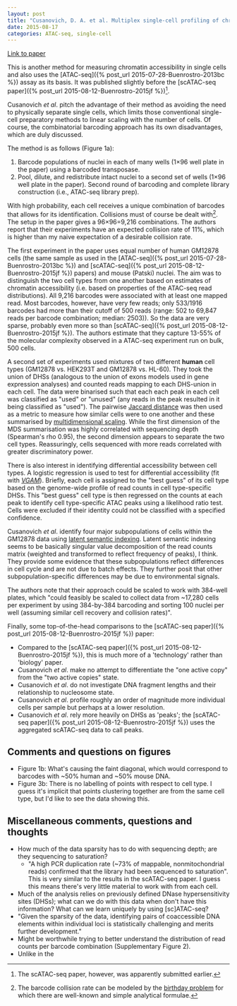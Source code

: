 ```yaml
---
layout: post
title: "Cusanovich, D. A. et al. Multiplex single-cell profiling of chromatin accessibility by combinatorial cellular indexing. Science 348, 910–914 (2015)."
date: 2015-08-17
categories: ATAC-seq, single-cell
---
```


[Link to paper](http://www.ncbi.nlm.nih.gov/pubmed/25953818)

This is another method for measuring chromatin accessibility in single cells and also uses the [ATAC-seq]({% post_url 2015-07-28-Buenrostro-2013bc %}) assay as its basis. It was published slightly before the [scATAC-seq paper]({% post_url 2015-08-12-Buenrostro-2015jf %})[^published].

[^published]: The scATAC-seq paper, however, was apparently submitted earlier.

Cusanovich _et al_. pitch the advantage of their method as avoiding the need to physically separate single cells, which limits those conventional single-cell preparatory methods to linear scaling with the number of cells. Of course, the combinatorial barcoding approach has its own disadvantages, which are duly discussed.

The method is as follows (Figure 1a):

1. Barcode populations of nuclei in each of many wells (1×96 well plate in the paper) using a barcoded transposase.
2. Pool, dilute, and redistribute intact nuclei to a second set of wells (1×96 well plate in the paper). Second round of barcoding and complete library construction (i.e., ATAC-seq library prep).

With high probability, each cell receives a unique combination of barcodes that allows for its identification. Collisions must of course be dealt with[^collisions]. The setup in the paper gives a 96×96=9,216 combinations. The authors report that their experiments have an expected collision rate of 11%, which is higher than my naive expectation of a desirable collision rate.

[^collisions]: The barcode collision rate can be modeled by the [birthday problem](https://en.wikipedia.org/wiki/Birthday_problem) for which there are well-known and simple analytical formulae.

The first experiment in the paper uses equal number of human GM12878 cells (the same sample as used in the [ATAC-seq]({% post_url 2015-07-28-Buenrostro-2013bc %}) and [scATAC-seq]({% post_url 2015-08-12-Buenrostro-2015jf %}) papers) and mouse (Patski) nuclei. The aim was to distinguish the two cell types from one another based on estimates of chromatin accessibility (i.e. based on properties of the ATAC-seq read distributions). All 9,216 barcodes were associated with at least one mapped read. Most barcodes, however, have very few reads; only 533/1916 barcodes had more than their cutoff of 500 reads (range: 502 to 69,847 reads per barcode combination; median: 2503)). So the data are very sparse, probably even more so than [scATAC-seq]({% post_url 2015-08-12-Buenrostro-2015jf %}). The authors estimate that they capture 13-55% of the molecular complexity observed in a ATAC-seq experiment run on bulk, 500 cells.

A second set of experiments used mixtures of two different __human__ cell types (GM12878 vs. HEK293T and GM12878 vs. HL-60). They took the union of DHSs (analogous to the union of exons models used in gene expression analyses) and counted reads mapping to each DHS-union in each cell. The data were binarised such that each each peak in each cell was classified as "used" or "unused" (any reads in the peak resulted in it being classified as "used"). The pairwise [Jaccard distance](https://en.wikipedia.org/wiki/Jaccard_index) was then used as a metric to measure how similar cells were to one another and these summarised by [multidimensional scaling](https://en.wikipedia.org/wiki/Multidimensional_scaling). While the first dimension of the MDS summarisation was highly correlated with sequencing depth (Spearman's rho 0.95), the second dimension appears to separate the two cell types. Reassuringly, cells sequenced with more reads correlated with greater discriminatory power.

There is also interest in identifying differential accessibility between cell types. A logistic regression is used to test for differential accessibility (fit with [_VGAM_](https://cran.r-project.org/web/packages/VGAM/index.html)). Briefly, each cell is assigned to the "best guess" of its cell type based on the genome-wide profile of read counts in cell type-specific DHSs. This "best guess" cell type is then regressed on the counts at each peak to identify cell type-specific ATAC peaks using a likelihood ratio test. Cells were excluded if their identity could not be classified with a specified confidence.

Cusanovich _et al_. identify four major subpopulations of cells within the GM12878 data using [latent semantic indexing](https://en.wikipedia.org/wiki/Latent_semantic_indexing). Latent semantic indexing seems to be basically singular value decomposition of the read counts matrix (weighted and transformed to reflect frequency of peaks), I think. They provide some evidence that these subpopulations reflect differences in cell cycle and are not due to batch effects. They further posit that other subpopulation-specific differences may be due to environmental signals.

The authors note that their approach could be scaled to work with 384-well plates, which "could feasibly be scaled to collect data from ~17,280 cells per experiment by using 384-by-384 barcoding and sorting 100 nuclei per well (assuming similar cell recovery and collision rates)".

Finally, some top-of-the-head comparisons to the [scATAC-seq paper]({% post_url 2015-08-12-Buenrostro-2015jf %}) paper:

- Compared to the [scATAC-seq paper]({% post_url 2015-08-12-Buenrostro-2015jf %}), this is much more of a 'technology' rather than 'biology' paper.
- Cusanovich _et al_. make no attempt to differentiate the "one active copy" from the "two active copies" state.
- Cusanovich _et al_. do not investigate DNA fragment lengths and their relationship to nucleosome state.
- Cusanovich _et al_. profile roughly an order of magnitude more individual cells per sample but perhaps at a lower resolution.
- Cusanovich _et al_. rely more heavily on DHSs as 'peaks'; the [scATAC-seq paper]({% post_url 2015-08-12-Buenrostro-2015jf %}) uses the aggregated scATAC-seq data to call peaks.

## Comments and questions on figures

- Figure 1b: What's causing the faint diagonal, which would correspond to barcodes with ~50% human and ~50% mouse DNA.
- Figure 3b: There is no labelling of points with respect to cell type. I guess it's implicit that points clustering together are from the same cell type, but I'd like to see the data showing this.

## Miscellaneous comments, questions and thoughts

- How much of the data sparsity has to do with sequencing depth; are they sequencing to saturation?
  - "A high PCR duplication rate (~73% of mappable, nonmitochondrial reads) confirmed that the library had been sequenced to saturation". This is very similar to the results in the scATAC-seq paper. I guess this means there's very little material to work with from each cell.
- Much of the analysis relies on previously defined DNase hypersensitivity sites (DHSs); what can we do with this data when don't have this information? What can  we learn uniquely by using [sc]ATAC-seq?
- "Given the sparsity of the data, identifying pairs of coaccessible DNA elements within individual loci is statistically challenging and merits further development."
- Might be worthwhile trying to better understand the distribution of read counts per barcode combination (Supplementary Figure 2).
- Unlike in the
